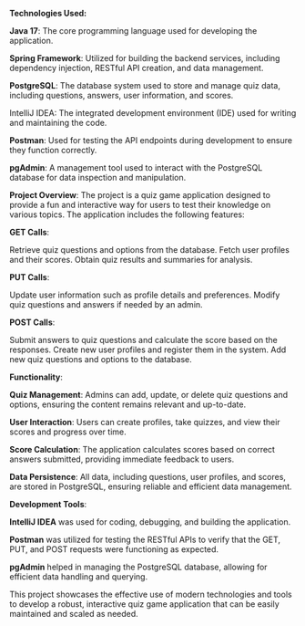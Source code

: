 **Technologies Used:**

**Java 17**: The core programming language used for developing the application.

**Spring Framework**: Utilized for building the backend services, including dependency injection, RESTful API creation, and data management.

**PostgreSQL**: The database system used to store and manage quiz data, including questions, answers, user information, and scores.

IntelliJ IDEA: The integrated development environment (IDE) used for writing and maintaining the code.

**Postman**: Used for testing the API endpoints during development to ensure they function correctly.

**pgAdmin**: A management tool used to interact with the PostgreSQL database for data inspection and manipulation.


**Project Overview**:
The project is a quiz game application designed to provide a fun and interactive way for users to test their knowledge on various topics. The application includes the following features:

**GET Calls**:

  Retrieve quiz questions and options from the database.
  Fetch user profiles and their scores.
  Obtain quiz results and summaries for analysis.
  

**PUT Calls**:

Update user information such as profile details and preferences.
Modify quiz questions and answers if needed by an admin.


**POST Calls**:

Submit answers to quiz questions and calculate the score based on the responses.
Create new user profiles and register them in the system.
Add new quiz questions and options to the database.


**Functionality**:

**Quiz Management**: Admins can add, update, or delete quiz questions and options, ensuring the content remains relevant and up-to-date.

**User Interaction**: Users can create profiles, take quizzes, and view their scores and progress over time.

**Score Calculation**: The application calculates scores based on correct answers submitted, providing immediate feedback to users.

**Data Persistence**: All data, including questions, user profiles, and scores, are stored in PostgreSQL, ensuring reliable and efficient data management.

**Development Tools**:

**IntelliJ IDEA** was used for coding, debugging, and building the application.

**Postman** was utilized for testing the RESTful APIs to verify that the GET, PUT, and POST requests were functioning as expected.

**pgAdmin** helped in managing the PostgreSQL database, allowing for efficient data handling and querying.

This project showcases the effective use of modern technologies and tools to develop a robust, interactive quiz game application that can be easily maintained and scaled as needed.
